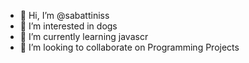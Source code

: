 - 👋 Hi, I’m @sabattiniss
- 👀 I’m interested in dogs
- 🌱 I’m currently learning javascr
- 💞️ I’m looking to collaborate on Programming Projects
